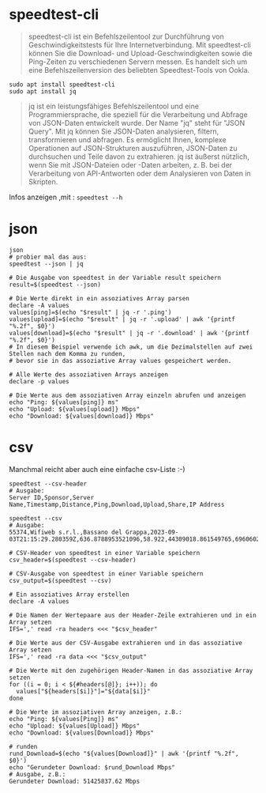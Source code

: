 # speedtest-cli
>speedtest-cli ist ein Befehlszeilentool zur Durchführung von Geschwindigkeitstests für Ihre Internetverbindung.
>Mit speedtest-cli können Sie die Download- und Upload-Geschwindigkeiten
>sowie die Ping-Zeiten zu verschiedenen Servern messen.
>Es handelt sich um eine Befehlszeilenversion des beliebten Speedtest-Tools von Ookla.


```
sudo apt install speedtest-cli
sudo apt install jq
```

>jq ist ein leistungsfähiges Befehlszeilentool und eine Programmiersprache,
>die speziell für die Verarbeitung und Abfrage von JSON-Daten entwickelt wurde.
>Der Name "jq" steht für "JSON Query".
>Mit jq können Sie JSON-Daten analysieren, filtern, transformieren und abfragen.
>Es ermöglicht Ihnen, komplexe Operationen auf JSON-Strukturen auszuführen,
>JSON-Daten zu durchsuchen und Teile davon zu extrahieren.
>jq ist äußerst nützlich, wenn Sie mit JSON-Dateien oder -Daten arbeiten,
>z. B. bei der Verarbeitung von API-Antworten oder dem Analysieren von Daten in Skripten.

Infos anzeigen ,mit :  `speedtest --h`

# json
```
json
# probier mal das aus:
speedtest --json | jq
```
```
# Die Ausgabe von speedtest in der Variable result speichern
result=$(speedtest --json)

# Die Werte direkt in ein assoziatives Array parsen
declare -A values
values[ping]=$(echo "$result" | jq -r '.ping')
values[upload]=$(echo "$result" | jq -r '.upload' | awk '{printf "%.2f", $0}')
values[download]=$(echo "$result" | jq -r '.download' | awk '{printf "%.2f", $0}')
# In diesem Beispiel verwende ich awk, um die Dezimalstellen auf zwei Stellen nach dem Komma zu runden,
# bevor sie in das assoziative Array values gespeichert werden. 

# Alle Werte des assoziativen Arrays anzeigen
declare -p values

# Die Werte aus dem assoziativen Array einzeln abrufen und anzeigen
echo "Ping: ${values[ping]} ms"
echo "Upload: ${values[upload]} Mbps"
echo "Download: ${values[download]} Mbps"
```
# csv
Manchmal reicht aber auch eine einfache csv-Liste :-)  
```
speedtest --csv-header
# Ausgabe:
Server ID,Sponsor,Server Name,Timestamp,Distance,Ping,Download,Upload,Share,IP Address

speedtest --csv
# Ausgabe:
55374,Wifiweb s.r.l.,Bassano del Grappa,2023-09-03T21:15:29.280359Z,636.8788953521096,58.922,44309018.861549765,6960602.171301725,,49.12.204.192

```
```
# CSV-Header von speedtest in einer Variable speichern
csv_header=$(speedtest --csv-header)

# CSV-Ausgabe von speedtest in einer Variable speichern
csv_output=$(speedtest --csv)

# Ein assoziatives Array erstellen
declare -A values

# Die Namen der Wertepaare aus der Header-Zeile extrahieren und in ein Array setzen
IFS=',' read -ra headers <<< "$csv_header"

# Die Werte aus der CSV-Ausgabe extrahieren und in das assoziative Array setzen
IFS=',' read -ra data <<< "$csv_output"

# Die Werte mit den zugehörigen Header-Namen in das assoziative Array setzen
for ((i = 0; i < ${#headers[@]}; i++)); do
  values["${headers[$i]}"]="${data[$i]}"
done

# Die Werte im assoziativen Array anzeigen, z.B.:
echo "Ping: ${values[Ping]} ms"
echo "Upload: ${values[Upload]} Mbps"
echo "Download: ${values[Download]} Mbps"
```
```
# runden
rund_Download=$(echo "${values[Download]}" | awk '{printf "%.2f", $0}')
echo "Gerundeter Download: $rund_Download Mbps"
# Ausgabe, z.B.:
Gerundeter Download: 51425837.62 Mbps
```
